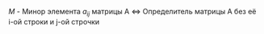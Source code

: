 $M$ - Минор элемента $a_{ij}$  матрицы A $\iff$  Определитель матрицы A без её i-ой строки и j-ой строчки
